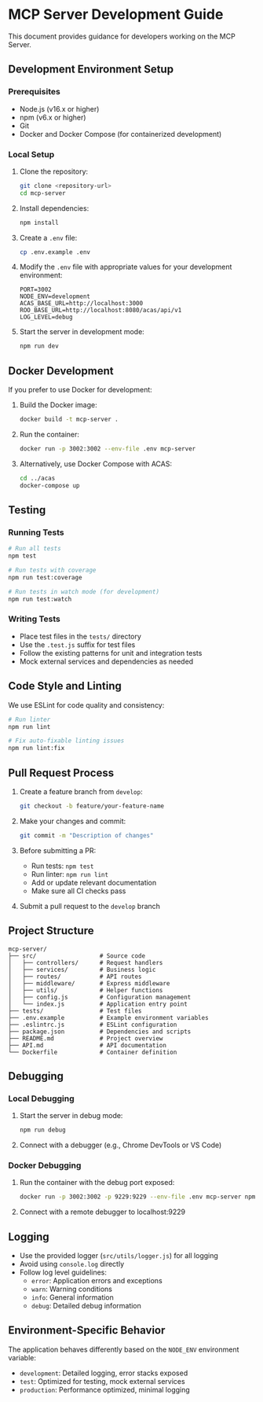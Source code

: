 # MCP Server Development Guide

This document provides guidance for developers working on the MCP Server.

## Development Environment Setup

### Prerequisites

- Node.js (v16.x or higher)
- npm (v6.x or higher)
- Git
- Docker and Docker Compose (for containerized development)

### Local Setup

1. Clone the repository:
   ```bash
   git clone <repository-url>
   cd mcp-server
   ```

2. Install dependencies:
   ```bash
   npm install
   ```

3. Create a `.env` file:
   ```bash
   cp .env.example .env
   ```

4. Modify the `.env` file with appropriate values for your development environment:
   ```
   PORT=3002
   NODE_ENV=development
   ACAS_BASE_URL=http://localhost:3000
   ROO_BASE_URL=http://localhost:8080/acas/api/v1
   LOG_LEVEL=debug
   ```

5. Start the server in development mode:
   ```bash
   npm run dev
   ```

## Docker Development

If you prefer to use Docker for development:

1. Build the Docker image:
   ```bash
   docker build -t mcp-server .
   ```

2. Run the container:
   ```bash
   docker run -p 3002:3002 --env-file .env mcp-server
   ```

3. Alternatively, use Docker Compose with ACAS:
   ```bash
   cd ../acas
   docker-compose up
   ```

## Testing

### Running Tests

```bash
# Run all tests
npm test

# Run tests with coverage
npm run test:coverage

# Run tests in watch mode (for development)
npm run test:watch
```

### Writing Tests

- Place test files in the `tests/` directory
- Use the `.test.js` suffix for test files
- Follow the existing patterns for unit and integration tests
- Mock external services and dependencies as needed

## Code Style and Linting

We use ESLint for code quality and consistency:

```bash
# Run linter
npm run lint

# Fix auto-fixable linting issues
npm run lint:fix
```

## Pull Request Process

1. Create a feature branch from `develop`:
   ```bash
   git checkout -b feature/your-feature-name
   ```

2. Make your changes and commit:
   ```bash
   git commit -m "Description of changes"
   ```

3. Before submitting a PR:
   - Run tests: `npm test`
   - Run linter: `npm run lint`
   - Add or update relevant documentation
   - Make sure all CI checks pass

4. Submit a pull request to the `develop` branch

## Project Structure

```
mcp-server/
├── src/                  # Source code
│   ├── controllers/      # Request handlers
│   ├── services/         # Business logic
│   ├── routes/           # API routes
│   ├── middleware/       # Express middleware
│   ├── utils/            # Helper functions
│   ├── config.js         # Configuration management
│   └── index.js          # Application entry point
├── tests/                # Test files
├── .env.example          # Example environment variables
├── .eslintrc.js          # ESLint configuration
├── package.json          # Dependencies and scripts
├── README.md             # Project overview
├── API.md                # API documentation
└── Dockerfile            # Container definition
```

## Debugging

### Local Debugging

1. Start the server in debug mode:
   ```bash
   npm run debug
   ```

2. Connect with a debugger (e.g., Chrome DevTools or VS Code)

### Docker Debugging

1. Run the container with the debug port exposed:
   ```bash
   docker run -p 3002:3002 -p 9229:9229 --env-file .env mcp-server npm run debug
   ```

2. Connect with a remote debugger to localhost:9229

## Logging

- Use the provided logger (`src/utils/logger.js`) for all logging
- Avoid using `console.log` directly
- Follow log level guidelines:
  - `error`: Application errors and exceptions
  - `warn`: Warning conditions
  - `info`: General information
  - `debug`: Detailed debug information

## Environment-Specific Behavior

The application behaves differently based on the `NODE_ENV` environment variable:

- `development`: Detailed logging, error stacks exposed
- `test`: Optimized for testing, mock external services
- `production`: Performance optimized, minimal logging 